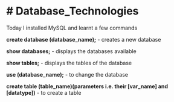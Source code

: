 <h1># Database_Technologies</h1>
Today I installed MySQL and learnt a few commands

**create database (database_name);** - creates a new database

**show databases;**  -    displays the databases available

**show tables;**   -   displays the tables of the database

**use (database_name);**   -  to change the database

**create table (table_name)(parameters i.e. their [var_name] and [datatype])** - to create a table
